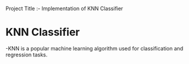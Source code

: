 Project Title :- Implementation of KNN Classifier 
# KNN Classifier
-KNN is a popular machine learning algorithm used for classification and regression tasks.
